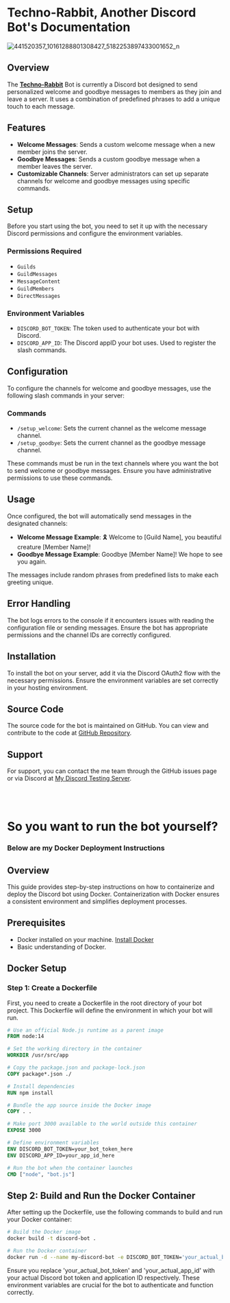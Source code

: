 # Techno-Rabbit, Another Discord Bot's Documentation

![441520357_10161288801308427_5182253897433001652_n](https://github.com/01000001-01001110/Techno-Rabbit/assets/48245017/d21680a5-2714-4346-9a81-e919108010a9)

## Overview
The **[Techno-Rabbit](https://discord.com/oauth2/authorize?client_id=1237173463265837119&permissions=8&scope=bot)** Bot is currently a Discord bot designed to send personalized welcome and goodbye messages to members as they join and leave a server. It uses a combination of predefined phrases to add a unique touch to each message.

## Features
- **Welcome Messages**: Sends a custom welcome message when a new member joins the server.
- **Goodbye Messages**: Sends a custom goodbye message when a member leaves the server.
- **Customizable Channels**: Server administrators can set up separate channels for welcome and goodbye messages using specific commands.

## Setup
Before you start using the bot, you need to set it up with the necessary Discord permissions and configure the environment variables.

### Permissions Required
- `Guilds`
- `GuildMessages`
- `MessageContent`
- `GuildMembers`
- `DirectMessages`

### Environment Variables
- `DISCORD_BOT_TOKEN`: The token used to authenticate your bot with Discord.
- `DISCORD_APP_ID`: The Discord appID your bot uses. Used to register the slash commands.

## Configuration
To configure the channels for welcome and goodbye messages, use the following slash commands in your server:

### Commands
- `/setup_welcome`: Sets the current channel as the welcome message channel.
- `/setup_goodbye`: Sets the current channel as the goodbye message channel.

These commands must be run in the text channels where you want the bot to send welcome or goodbye messages. Ensure you have administrative permissions to use these commands.

## Usage
Once configured, the bot will automatically send messages in the designated channels:

- **Welcome Message Example**: 🎗️ Welcome to [Guild Name], you beautiful creature [Member Name]!
- **Goodbye Message Example**: Goodbye [Member Name]! We hope to see you again.

The messages include random phrases from predefined lists to make each greeting unique.

## Error Handling
The bot logs errors to the console if it encounters issues with reading the configuration file or sending messages. Ensure the bot has appropriate permissions and the channel IDs are correctly configured.

## Installation
To install the bot on your server, add it via the Discord OAuth2 flow with the necessary permissions. Ensure the environment variables are set correctly in your hosting environment.

## Source Code
The source code for the bot is maintained on GitHub. You can view and contribute to the code at [GitHub Repository](https://github.com/01000001-01001110/Techno-Rabbit).

## Support
For support, you can contact the me team through the GitHub issues page or via Discord at [My Discord Testing Server](https://discord.gg/8uCxNUmXe3).

<br>
<br>

# So you want to run the bot yourself? 
### Below are my Docker Deployment Instructions 

## Overview
This guide provides step-by-step instructions on how to containerize and deploy the Discord bot using Docker. Containerization with Docker ensures a consistent environment and simplifies deployment processes.

## Prerequisites
- Docker installed on your machine. [Install Docker](https://docs.docker.com/get-docker/)
- Basic understanding of Docker.

## Docker Setup

### Step 1: Create a Dockerfile
First, you need to create a Dockerfile in the root directory of your bot project. This Dockerfile will define the environment in which your bot will run.

```Dockerfile
# Use an official Node.js runtime as a parent image
FROM node:14

# Set the working directory in the container
WORKDIR /usr/src/app

# Copy the package.json and package-lock.json
COPY package*.json ./

# Install dependencies
RUN npm install

# Bundle the app source inside the Docker image
COPY . .

# Make port 3000 available to the world outside this container
EXPOSE 3000

# Define environment variables
ENV DISCORD_BOT_TOKEN=your_bot_token_here
ENV DISCORD_APP_ID=your_app_id_here

# Run the bot when the container launches
CMD ["node", "bot.js"]
```

## Step 2: Build and Run the Docker Container
After setting up the Dockerfile, use the following commands to build and run your Docker container:

```bash
# Build the Docker image
docker build -t discord-bot .

# Run the Docker container
docker run -d --name my-discord-bot -e DISCORD_BOT_TOKEN='your_actual_bot_token' -e DISCORD_APP_ID='your_actual_app_id' discord-bot
```

Ensure you replace 'your_actual_bot_token' and 'your_actual_app_id' with your actual Discord bot token and application ID respectively. These environment variables are crucial for the bot to authenticate and function correctly.

